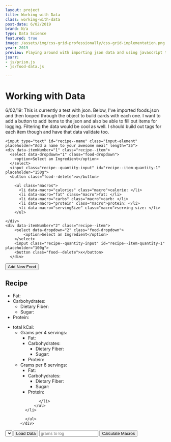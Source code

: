 ```yaml
---
layout: project
title: Working with Data
class: working-with-data
post-date: 6/02/2019
brand: N/a
type: Data Science
featured: true
image: /assets/img/css-grid-professionally/css-grid-implementation.png
year: 2019
preview: Playing around with importing json data and using javascript to work with it.
jsarr: 
- js/prism.js
- js/food-data.js

---
```

# Working with Data

6/02/19: This is currently a test with json. Below, I've imported foods.json and then looped through the object to build cards with each one. I want to add a button to add items to the json and also be able to fill out items for logging. Filtering the data would be cool as well. I should build out tags for each item though and have that data validate too.

<section class="ui-container">
  <div class="recipe--input">
    
    <input type="text" id="recipe--name" class="input-element" placeholder="Add a name to your awesome meal" length="25">
    <div data-itemNumber="1" class="recipe--item">
      <select data-dropdown="1" class="food-dropdown">
        <option>Select an Ingredient</option>
      </select>
      <input class="recipe--quantity-input" id="recipe--item-quantity-1" placeholder="150g">
      <button class="food--delete">x</button>
      
        <ul class="macros">
          <li data-macro="calories" class="macro">calorie: </li>
          <li data-macro="fat" class="macro">fat: </li>
          <li data-macro="carbs" class="macro">carb: </li>
          <li data-macro="protein" class="macro">protein: </li>
          <li data-macro="servingSize" class="macro">serving size: </li>
        </ul>

    </div>
    <div data-itemNumber="2" class="recipe--item">
        <select data-dropdown="2" class="food-dropdown">
            <option>Select an Ingredient</option>
        </select>
        <input class="recipe--quantity-input" id="recipe--item-quantity-1" placeholder="100g">
        <button class="food--delete">x</button>
      </div>
  </div>
  <div class="recipe--buttons">
    <button id="add-new-item">Add New Food</button>
  </div>
  <div class="recipe--output">
    <h2 class="recipe--name" contenteditable="true">Recipe</h2> 
    <div class="recipe--nutrition-label">
      <ul class="macros">
        <li>Fat: </li>
        <li>Carbohydrates: 
        <ul>
          <li>Dietary Fiber: </li>
          <li>Sugar: </li>
        </ul>
        </li>
        <li>Protein: </li>
      </ul>
      <ul class="nutrition-outputs">
        <li>total kCal:
          <ul>
            <li>Grams per 4 servings:
              <ul class="macros">
                <li>Fat: </li>
                <li>Carbohydrates: 
                  <ul>
                    <li>Dietary Fiber: </li>
                    <li>Sugar: </li>
                  </ul>
                </li>
                <li>Protein: </li>
              </ul>
            </li>
            <li>Grams per 6 servings: 
              <ul class="macros">
                <li>Fat: </li>
                <li>Carbohydrates: 
                  <ul>
                    <li>Dietary Fiber: </li>
                    <li>Sugar: </li>
                  </ul>
                </li>
              <li>Protein: </li>
            </ul>

            </li>
          </ul>
      </li>
        
      </ul>
    </div>
  </div>
</section>

<section class="food-stat-output" id="food-stat-output">
  <select id="food-dropdown" class="food-dropdown" name="food-item"></select>
  <button class="data-button" id="display-item">Load Data</button>
  <input id="food-quantity" class="input-field" placeholder="grams to log">
  <button class="data-button" id="calculate-macros">Calculate Macros</button>
  <div class="food-item--displayed">
    <h3 id="food-selected"></h3>
    <p class="stat food-item-serving" id="serving"></p>
    <p class="stat food-item-kcal" id="kcal"></p>
    <p class="stat food-item-fat" id="fat"></p>
    <p class="stat food-item-carbs" id="carbs"></p>
    <p class="stat food-item-dietary-fiber" id="dietary-fiber"></p>
    <p class="stat food-item-sugar" id="sugar"></p>
    <p class="stat food-item-protein" id="protein"></p>
  </div>
  <div class="food-item--macros">
      <p class="stat food-item-serving" id="macro-serving"></p>
      <p class="stat food-item-kcal" id="macro-kcal"></p>
      <p class="stat food-item-fat" id="macro-fat"></p>
      <p class="stat food-item-carbs" id="macro-carbs"></p>
      <p class="stat food-item-dietary-fiber" id="macro-dietary-fiber"></p>
      <p class="stat food-item-sugar" id="macro-sugar"></p>
      <p class="stat food-item-protein" id="macro-protein"></p>
  </div>
</section>
<section id="food-data-display" class="food-item-container">

</section>